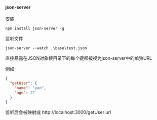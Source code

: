 #### json-server
安装
``` shell
npm install json-server -g
```
监听文件
``` shell
json-server --watch .\base\test.json
```
直接暴露在JSON对象根目录下的每个键都被视为json-server中的单独URL

例如:
```json
{
  "getUser": {
    "name": "yan",
    "age": 27
  }
}
```
监听后会被映射成  http://localhost:3000/getUser url

